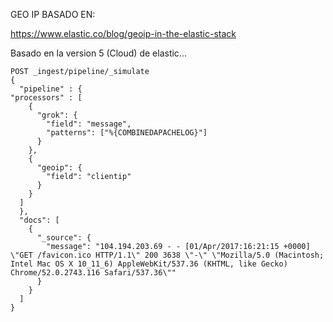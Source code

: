 GEO IP BASADO EN:

https://www.elastic.co/blog/geoip-in-the-elastic-stack


Basado en la version 5 (Cloud) de elastic... 

```
POST _ingest/pipeline/_simulate
{
  "pipeline" : {
"processors" : [
    {
      "grok": {
        "field": "message",
        "patterns": ["%{COMBINEDAPACHELOG}"]
      }
    },
    {
      "geoip": {
        "field": "clientip"
      }
    }
  ]
  },
  "docs": [
    {
      "_source": {
        "message": "104.194.203.69 - - [01/Apr/2017:16:21:15 +0000] \"GET /favicon.ico HTTP/1.1\" 200 3638 \"-\" \"Mozilla/5.0 (Macintosh; Intel Mac OS X 10_11_6) AppleWebKit/537.36 (KHTML, like Gecko) Chrome/52.0.2743.116 Safari/537.36\""
      }
    }
  ]
}
```